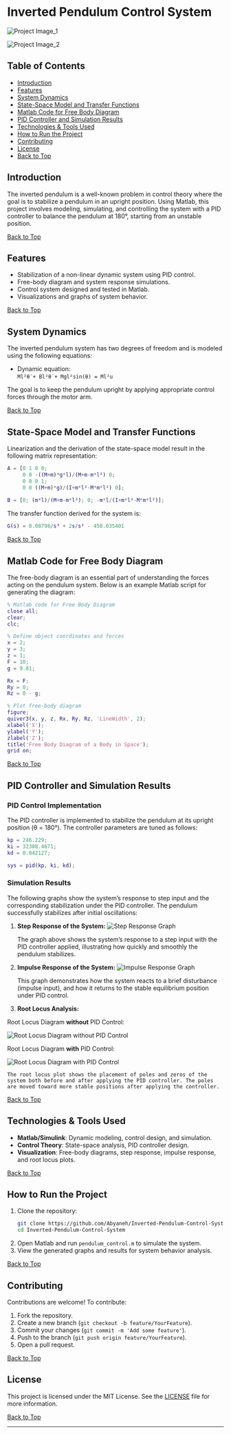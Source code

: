 # Inverted Pendulum Control System

![Project Image_1](https://github.com/Abyaneh/Inverted-Pendulum-Control-System/blob/main/Code%20and%20photos/picture/shape.jpg) 

![Project Image_2](https://github.com/Abyaneh/Inverted-Pendulum-Control-System/blob/main/Code%20and%20photos/picture/1.jpg) 


## Table of Contents
- [Introduction](#introduction)
- [Features](#features)
- [System Dynamics](#system-dynamics)
- [State-Space Model and Transfer Functions](#state-space-model-and-transfer-functions)
- [Matlab Code for Free Body Diagram](#matlab-code-for-free-body-diagram)
- [PID Controller and Simulation Results](#pid-controller-and-simulation-results)
- [Technologies & Tools Used](#technologies--tools-used)
- [How to Run the Project](#how-to-run-the-project)
- [Contributing](#contributing)
- [License](#license)
- [Back to Top](#)

## Introduction
The inverted pendulum is a well-known problem in control theory where the goal is to stabilize a pendulum in an upright position. Using Matlab, this project involves modeling, simulating, and controlling the system with a PID controller to balance the pendulum at 180°, starting from an unstable position.

[Back to Top](#table-of-contents)

## Features
- Stabilization of a non-linear dynamic system using PID control.
- Free-body diagram and system response simulations.
- Control system designed and tested in Matlab.
- Visualizations and graphs of system behavior.

[Back to Top](#table-of-contents)

## System Dynamics
The inverted pendulum system has two degrees of freedom and is modeled using the following equations:
- Dynamic equation:  
  `Ml²θ̈ + Bl²θ̇ + Mgl²sin(θ) = Ml²u`
  
The goal is to keep the pendulum upright by applying appropriate control forces through the motor arm.

[Back to Top](#table-of-contents)

## State-Space Model and Transfer Functions
Linearization and the derivation of the state-space model result in the following matrix representation:
```matlab
A = [0 1 0 0;
     0 0 -((M+m)*g*l)/(M+m-m*l²) 0;
     0 0 0 1;
     0 0 ((M+m)*g)/(I+m*l²-M*m*l²) 0];
 
B = [0; (m*l)/(M+m-m*l²); 0; -m*l/(I+m*l²-M*m*l²)];
```

The transfer function derived for the system is:
```matlab
G(s) = 0.08798/s³ + 2s/s² - 458.035401
```

[Back to Top](#table-of-contents)

## Matlab Code for Free Body Diagram
The free-body diagram is an essential part of understanding the forces acting on the pendulum system. Below is an example Matlab script for generating the diagram:
```matlab
% Matlab code for Free Body Diagram
close all;
clear;
clc;

% Define object coordinates and forces
x = 2;
y = 3;
z = 1;
F = 10;
g = 9.81;

Rx = F;
Ry = 0;
Rz = 0 - g;

% Plot free-body diagram
figure;
quiver3(x, y, z, Rx, Ry, Rz, 'LineWidth', 2);
xlabel('X');
ylabel('Y');
zlabel('Z');
title('Free Body Diagram of a Body in Space');
grid on;
```

[Back to Top](#table-of-contents)

## PID Controller and Simulation Results

### PID Control Implementation
The PID controller is implemented to stabilize the pendulum at its upright position (θ = 180°). The controller parameters are tuned as follows:

```matlab
kp = 246.229;
ki = 32308.4671;
kd = 0.042127;

sys = pid(kp, ki, kd);
```

### Simulation Results
The following graphs show the system’s response to step input and the corresponding stabilization under the PID controller. The pendulum successfully stabilizes after initial oscillations:

1. **Step Response of the System:**
    ![Step Response Graph](#) <!-- Placeholder for Step Response Graph -->

    The graph above shows the system’s response to a step input with the PID controller applied, illustrating how quickly and smoothly the pendulum stabilizes.

2. **Impulse Response of the System:**
    ![Impulse Response Graph](#) <!-- Placeholder for Impulse Response Graph -->

    This graph demonstrates how the system reacts to a brief disturbance (impulse input), and how it returns to the stable equilibrium position under PID control.

3. **Root Locus Analysis:**

Root Locus Diagram **without** PID Control:

![Root Locus Diagram without PID Control](https://github.com/Abyaneh/Inverted-Pendulum-Control-System/blob/main/Code%20and%20photos/picture/76.jpg)

Root Locus Diagram **with** PID Control:

![Root Locus Diagram with PID Control](https://github.com/Abyaneh/Inverted-Pendulum-Control-System/blob/main/Code%20and%20photos/picture/77.jpg)
    
    The root locus plot shows the placement of poles and zeros of the system both before and after applying the PID controller. The poles are moved toward more stable positions after applying the controller.

[Back to Top](#table-of-contents)

## Technologies & Tools Used
- **Matlab/Simulink**: Dynamic modeling, control design, and simulation.
- **Control Theory**: State-space analysis, PID controller design.
- **Visualization**: Free-body diagrams, step response, impulse response, and root locus plots.

[Back to Top](#table-of-contents)

## How to Run the Project
1. Clone the repository:
   ```bash
   git clone https://github.com/Abyaneh/Inverted-Pendulum-Control-System.git
   cd Inverted-Pendulum-Control-System
   ```
2. Open Matlab and run `pendulum_control.m` to simulate the system.
3. View the generated graphs and results for system behavior analysis.

[Back to Top](#table-of-contents)

## Contributing
Contributions are welcome! To contribute:
1. Fork the repository.
2. Create a new branch (`git checkout -b feature/YourFeature`).
3. Commit your changes (`git commit -m 'Add some feature'`).
4. Push to the branch (`git push origin feature/YourFeature`).
5. Open a pull request.

[Back to Top](#table-of-contents)

## License
This project is licensed under the MIT License. See the [LICENSE](LICENSE) file for more information.

[Back to Top](#table-of-contents)

---

